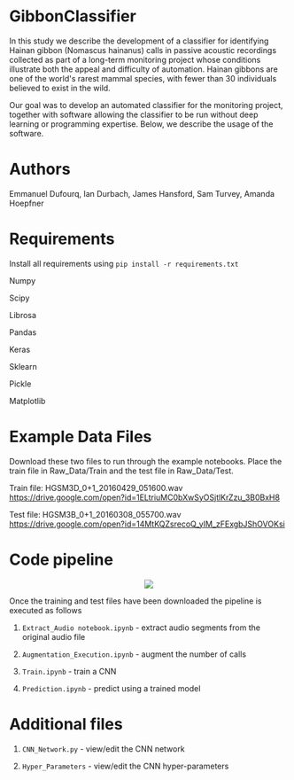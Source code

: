 # GibbonClassifier

In this study we describe the development of a classifier for identifying Hainan gibbon (Nomascus hainanus) calls in passive acoustic recordings collected as part of a long-term monitoring project whose conditions illustrate both the appeal and difficulty of automation. Hainan gibbons are one of the world's rarest mammal species, with fewer than 30 individuals believed to exist in the wild. 

Our goal was to develop an automated classifier for the monitoring project, together with software allowing the classifier to be run without deep learning or programming expertise. Below, we describe the usage of the software.



# Authors

Emmanuel Dufourq, Ian Durbach, James Hansford, Sam Turvey, Amanda Hoepfner

# Requirements

Install all requirements using `pip install -r requirements.txt`

Numpy

Scipy

Librosa

Pandas

Keras

Sklearn

Pickle

Matplotlib

# Example Data Files

Download these two files to run through the example notebooks. Place the train file in Raw_Data/Train and the test file in Raw_Data/Test.

Train file: HGSM3D_0+1_20160429_051600.wav https://drive.google.com/open?id=1ELtriuMC0bXwSyOSjtlKrZzu_3B0BxH8

Test file: HGSM3B_0+1_20160308_055700.wav https://drive.google.com/open?id=14MtKQZsrecoQ_yIM_zFExgbJShOVOKsi

# Code pipeline

<p align="center">
  <img src="https://github.com/emmanueldufourq/GibbonClassifier/blob/master/Pipeline.png?raw=true">
</p>

Once the training and test files have been downloaded the pipeline is executed as follows

1) `Extract_Audio notebook.ipynb` - extract audio segments from the original audio file

2) `Augmentation_Execution.ipynb` - augment the number of calls

3) `Train.ipynb` - train a CNN

4) `Prediction.ipynb` - predict using a trained model

# Additional files

1) `CNN_Network.py` - view/edit the CNN network

2) `Hyper_Parameters` - view/edit the CNN hyper-parameters 
